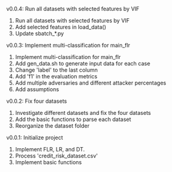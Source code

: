 
v0.0.4: Run all datasets with selected features by VIF

1. Run all datasets with selected features by VIF
2. Add selected features in load_data()
3. Update sbatch_*.py 



v0.0.3: Implement multi-classification for main_flr 

1. Implement multi-classification for main_flr
2. Add gen_data.sh to generate input data for each case
3. Change 'label' to the last column
4. Add 'f1' in the evaluation metrics
5. Add multiple adversaries and different attacker percentages
6. Add assumptions 



v0.0.2: Fix four datasets 

1. Investigate different datasets and fix the four datasets
2. Add the basic functions to parse each dataset
3. Reorganize the dataset folder


v0.0.1: Initialize project

1. Implement FLR, LR, and DT. 
2. Process 'credit_risk_dataset.csv'
3. Implement basic functions


